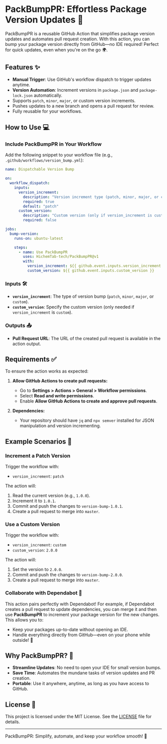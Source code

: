 # PackBumpPR: Effortless Package Version Updates 🚀

PackBumpPR is a reusable GitHub Action that simplifies package version updates and automates pull request creation. With this action, you can bump your package version directly from GitHub—no IDE required! Perfect for quick updates, even when you're on the go 🌍.

## Features ✨

- **Manual Trigger**: Use GitHub's workflow dispatch to trigger updates anytime.
- **Version Automation**: Increment versions in `package.json` and `package-lock.json` automatically.
- Supports `patch`, `minor`, `major`, or custom version increments.
- Pushes updates to a new branch and opens a pull request for review.
- Fully reusable for your workflows.

## How to Use 💻

### Include PackBumpPR in Your Workflow

Add the following snippet to your workflow file (e.g., `.github/workflows/version_bump.yml`):

```yaml
name: Dispatchable Version Bump

on:
  workflow_dispatch:
    inputs:
      version_increment:
        description: "Version increment type (patch, minor, major, or custom)"
        required: true
        default: "patch"
      custom_version:
        description: "Custom version (only if version_increment is custom)"
        required: false

jobs:
  bump-version:
    runs-on: ubuntu-latest

    steps:
      - name: Use PackBumpPR
        uses: HichemTab-tech/PackBumpPR@v1
        with:
          version_increment: ${{ github.event.inputs.version_increment }}
          custom_version: ${{ github.event.inputs.custom_version }}
```

### Inputs 🛠️

- **`version_increment`**: The type of version bump (`patch`, `minor`, `major`, or `custom`).
- **`custom_version`**: Specify the custom version (only needed if `version_increment` is `custom`).

### Outputs 📤

- **Pull Request URL**: The URL of the created pull request is available in the action output.

## Requirements ✅

To ensure the action works as expected:

1. **Allow GitHub Actions to create pull requests:**
   - Go to **Settings > Actions > General > Workflow permissions**.
   - Select **Read and write permissions**.
   - Enable **Allow GitHub Actions to create and approve pull requests**.

2. **Dependencies:**
   - Your repository should have `jq` and `npx semver` installed for JSON manipulation and version incrementing.

## Example Scenarios 🌟

### Increment a Patch Version

Trigger the workflow with:
- `version_increment`: `patch`

The action will:
1. Read the current version (e.g., `1.0.0`).
2. Increment it to `1.0.1`.
3. Commit and push the changes to `version-bump-1.0.1`.
4. Create a pull request to merge into `master`.

### Use a Custom Version

Trigger the workflow with:
- `version_increment`: `custom`
- `custom_version`: `2.0.0`

The action will:
1. Set the version to `2.0.0`.
2. Commit and push the changes to `version-bump-2.0.0`.
3. Create a pull request to merge into `master`.

### Collaborate with Dependabot 🤝

This action pairs perfectly with Dependabot! For example, if Dependabot creates a pull request to update dependencies, you can merge it and then use **PackBumpPR** to increment your package version for the new changes. This allows you to:
- Keep your packages up-to-date without opening an IDE.
- Handle everything directly from GitHub—even on your phone while outside! 📱

## Why PackBumpPR? 🤔

- **Streamline Updates**: No need to open your IDE for small version bumps.
- **Save Time**: Automates the mundane tasks of version updates and PR creation.
- **Portable**: Use it anywhere, anytime, as long as you have access to GitHub.

## License 📜

This project is licensed under the MIT License. See the [LICENSE](./LICENSE) file for details.

---

PackBumpPR: Simplify, automate, and keep your workflow smooth! 🎉

